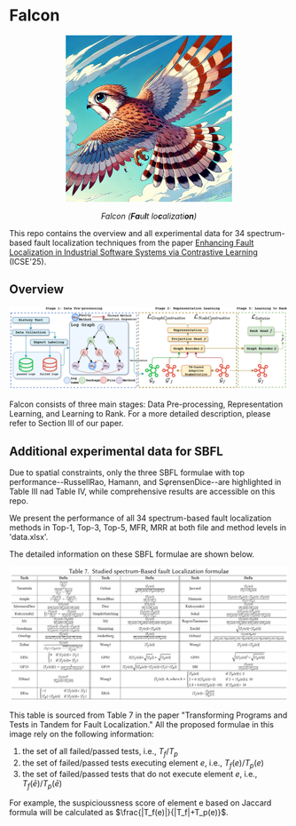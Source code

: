 
# Falcon

<p align="center">
  <img src="https://github.com/pppppkun/Falcon/blob/main/assets/falcon.png" width="300"/>
</p>
<p align="center"><em>Falcon (<b>Fa</b>u<b>l</b>t lo<b>c</b>alizati<b>on</b>) </em></p>

This repo contains the overview and all experimental data for 34 spectrum-based fault localization techniques from the paper [Enhancing Fault Localization in Industrial Software Systems via Contrastive Learning]() (ICSE'25).

## Overview

![Overview](assets/overview.png)

Falcon consists of three main stages: Data Pre-processing, Representation Learning, and Learning to Rank. For a more detailed description, please refer to Section III of our paper.

## Additional experimental data for SBFL

Due to spatial constraints, only the three SBFL formulae with top performance--RussellRao, Hamann, and SφrensenDice--are highlighted in Table Ⅲ nad Table Ⅳ, while comprehensive results are accessible on this repo.

We present the performance of all 34 spectrum-based fault localization methods in Top-1, Top-3, Top-5, MFR, MRR at both file and method levels in 'data.xlsx'.

The detailed information on these SBFL formulae are shown below.

![Spectrum Formulae](assets/spectrum_formulae.png)

This table is sourced from Table 7 in the paper "Transforming Programs and Tests in Tandem for Fault Localization."
All the proposed formulae in this image rely on the following information:
1. the set of all failed/passed tests, i.e., $T_f/T_p$
2. the set of failed/passed tests executing element $e$, i.e., $T_f(e)/T_p(e)$
3. the set of failed/passed tests that do not execute element $e$, i.e., $T_f(\bar{e})/T_p(\bar{e})$

For example, the suspicioussness score of element e based on Jaccard formula will be calculated as $\frac{|T_f(e)|}{|T_f|+T_p(e)}$.